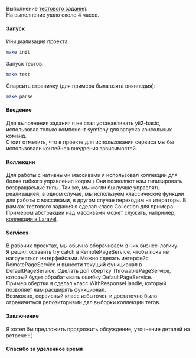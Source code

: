 Выполнение [тестового задания](https://docs.google.com/document/d/1xyS04nHIgH3xFocAu7CD1LxxWIGG5NWXTeRfSa1ZYKg/edit). \
На выполнение ушло около 4 часов.

#### Запуск

Инициализация проекта:
```bash
make init
```

Запуск тестов:
```bash
make test
```

Спарсить страничку (для примера была взята википедия):
```bash
make parse
```

#### Введение

Для выполнения задания я не стал устанавливать yii2-basic, использовал только компонент symfony для запуска консольных команд. \
Стоит отметить, что в проекте для использования сервиса мы бы использовали контейнер внедрения зависимостей. 

#### Коллекции

Для работы с нативными массивами я использовал коллекции для более гибкого управления кодом.\ Они позволяют нам типизировать возвращаемые типы. Так же, мы могли бы лучше управлять реализацией, в одном случае, мы используем классические функции для работы с массивами, в другом случае переходим на итераторы.
В рамках тестового задания я сделал класс Collection для примера. \
Примером абстракции над массивами может служить, например, [коллекции в Laravel](https://laravel.com/docs/9.x/collections).

#### Services

В рабочих проектах, мы обычно оборачиваем в них бизнес-логику. \
Я решил оставить try catch в RemotePageService, чтобы пока не нагружаться интерфейсами.
Можно сделать интерфейс RemotePageService и вынести текущий функционал в DefaultPageService.
Сделать доп обертку ThrowablePageService, который будет обрабатывать ошибку DefaultPageService. \
Пример обертки я сделал класс WithResponseHandle, который позволяет нам расширять функционал. \
Возможно, сервисный класс избыточен и достаточно было ограничиться репозиториями дял выборки коллекции тегов.

#### Заключение

Я хотел бы предложить продолжить обсуждение, уточнение деталей на встрече : )

#### Спасибо за уделенное время

